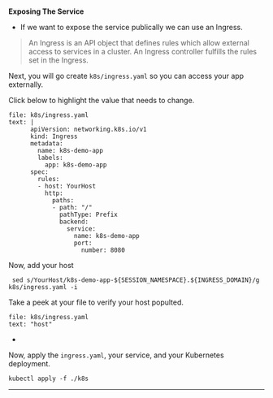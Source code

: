 
### 
**Exposing The Service**

*   If we want to expose the service publically we can use an Ingress.

> An Ingress is an API object that defines rules which allow external access to services in a cluster. An Ingress controller fulfills the rules set in the Ingress.

Next, you will go create `k8s/ingress.yaml` so you can access your app externally. 

Click below to highlight the value that needs to change.
```editor:append-lines-to-file
file: k8s/ingress.yaml
text: |
      apiVersion: networking.k8s.io/v1
      kind: Ingress
      metadata:
        name: k8s-demo-app
        labels:
          app: k8s-demo-app
      spec:
        rules:
        - host: YourHost
          http:
            paths:
            - path: "/"
              pathType: Prefix
              backend:
                service:
                  name: k8s-demo-app
                  port: 
                    number: 8080
```

Now, add your host 
```execute-1
 sed s/YourHost/k8s-demo-app-${SESSION_NAMESPACE}.${INGRESS_DOMAIN}/g k8s/ingress.yaml -i
```

Take a peek at your file to verify your host populted.
```editor:select-matching-text
file: k8s/ingress.yaml
text: "host" 
```

*   

Now, apply the `ingress.yaml`, your service, and your Kubernetes deployment.
```execute-1
kubectl apply -f ./k8s
```

---